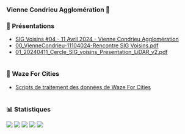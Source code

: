 ### Vienne Condrieu Agglomération 👋

### 📖 Présentations

- [SIG Voisins #04 - 11 Avril 2024 - Vienne Condrieu Agglomération](https://vienne-condrieu-agglomeration.github.io/slideshows/20240411-sigvoisins/#/)
- [00_VienneCondrieu-11104024-Rencontre SIG Voisins.pdf](https://github.com/vienne-condrieu-agglomeration/slideshows/blob/fab44787854c06d3fec0cfecb3f038f7bf69a163/20240411-sigvoisins/externe/00_VienneCondrieu-11104024-Rencontre%20SIG%20Voisins.pdf)
- [01_20240411_Cercle_SIG_voisins_Presentation_LiDAR_v2.pdf](https://github.com/vienne-condrieu-agglomeration/slideshows/blob/fab44787854c06d3fec0cfecb3f038f7bf69a163/20240411-sigvoisins/externe/01_20240411_Cercle_SIG_voisins_Presentation_LiDAR_v2.pdf)

#

### 🚗 Waze For Cities
 - [Scripts de traitement des données de Waze For Cities](https://github.com/vienne-condrieu-agglomeration/waze-for-cities-integration)

#

### 📊 Statistiques
![](https://github-profile-summary-cards.vercel.app/api/cards/profile-details?username=vienne-condrieu-agglomeration&theme=radical)
![](https://github-profile-summary-cards.vercel.app/api/cards/repos-per-language?username=vienne-condrieu-agglomeration&theme=radical)
![](https://github-profile-summary-cards.vercel.app/api/cards/most-commit-language?username=vienne-condrieu-agglomeration&theme=radical)
![](https://github-profile-summary-cards.vercel.app/api/cards/stats?username=vienne-condrieu-agglomeration&theme=radical)
![](https://github-profile-summary-cards.vercel.app/api/cards/productive-time?username=vienne-condrieu-agglomeration&theme=radical)


<!-- - 🔭 I’m currently working on ...
- 🌱 I’m currently learning ...
- 👯 I’m looking to collaborate on ...
- 🤔 I’m looking for help with ...
- 💬 Ask me about ... -->
